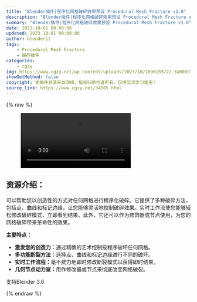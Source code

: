 ```yaml
---
title: "Blender插件|程序化网格破碎效果预设 Procedural Mesh Fracture v1.0"
description: "Blender插件|程序化网格破碎效果预设 Procedural Mesh Fracture v1.0"
summary: "Blender插件|程序化网格破碎效果预设 Procedural Mesh Fracture v1.0"
date: 2023-10-01 00:00:00
updated: 2023-10-01 00:00:00
author: blenderit
tags: 
    - Procedural Mesh Fracture
    - 破碎插件
categories:
    - cgzy
img: https://www.cgzy.net/wp-content/uploads/2023/10/1696155722-3a00b973841276b.webp
showGetMethod: false
copyright: 本插件资源来自网络，版权归原作者所有，仅供交流学习使用！
source_link: https://www.cgzy.net/34805.html
---
```


{% raw %}
<figure class="wp-block-video aligncenter"><video controls src="http://cloud.video.taobao.com/play/u/null/p/1/e/6/t/1/429661032964.mp4"></video></figure><div class="wp-block-pandastudio-title"><div class="title_style_01"><h2 id="h2-0">资源介绍：</h2></div></div><p class="is-style-text-indent-2em">可以帮助您以创造性的方式对任何网格进行程序化破碎。它提供了多种破碎方法，包括点、曲线和标记边缘，让您能够灵活地控制破碎效果。实时工作流使您能够轻松修改破碎模式，立即看到结果。此外，它还可以作为修饰器或节点使用，为您的网格破碎带来革命性的效果。</p><p><strong>主要特点：</strong></p><ul>
<li><strong>激发您的创造力：</strong>通过精确的艺术控制按程序破坏任何网格。</li>



<li><strong>多功能断裂方法：</strong>选择点、曲线和标记边缘进行不同的破坏。</li>



<li><strong>实时工作流程：</strong>毫不费力地即时修改断裂模式以获得即时结果。</li>



<li><strong>几何节点动力室：</strong>用作修改器或节点来彻底改变网格破裂。</li>
</ul><div class="wp-block-pandastudio-tips"><div class="tip success "><p>支持Blender 3.6</p>
</div></div>
<div style="display: none">cgzy</div>
{% endraw %}